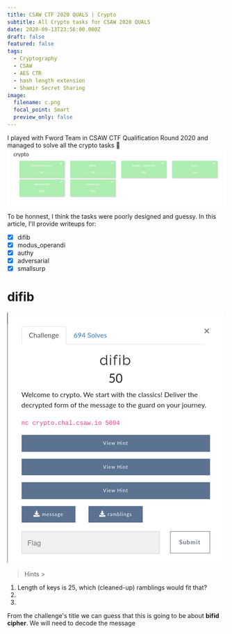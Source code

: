 ```yaml
---
title: CSAW CTF 2020 QUALS | Crypto
subtitle: All Crypto tasks for CSAW 2020 QUALS
date: 2020-09-13T23:56:00.000Z
draft: false
featured: false
tags:
  - Cryptography
  - CSAW
  - AES CTR
  - hash length extension
  - Shamir Secret Sharing
image:
  filename: c.png
  focal_point: Smart
  preview_only: false
---
```


I played with Fword Team in CSAW CTF Qualification Round 2020 and managed to solve all the crypto tasks :partying_face:
![](c.png)

To be honnest, I think the tasks were poorly designed and guessy. In this article, I'll provide writeups for:

  - [x] difib
  - [x] modus_operandi
  - [x] authy
  - [x] adversarial
  - [x] smallsurp

# difib
![](difib.png)

> Hints >
  1. Length of keys is 25, which (cleaned-up) ramblings would fit that?
  2. 
  3.
  
From the challenge's title we can guess that this is going to be about **bifid cipher**. We will need to decode the message
